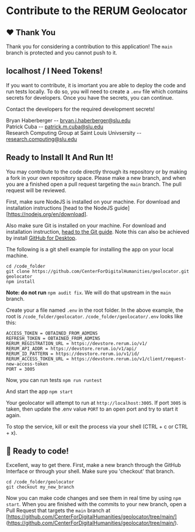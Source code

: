 # Contribute to the RERUM Geolocator

## ❤️ Thank You
Thank you for considering a contribution to this application!  The `main` branch is protected and you cannot push to it. 

## localhost / I Need Tokens!
If you want to contribute, it is imortant you are able to deploy the code and run tests locally.  To do so, you will need to create a `.env` file which contains secrets for developers.  Once you have the secrets, you can continue.

Contact the developers for the required development secrets!

Bryan Haberberger -- bryan.j.haberberger@slu.edu  
Patrick Cuba -- patrick.m.cuba@slu.edu  
Research Computing Group at Saint Louis Univsersity -- research.computing@slu.edu  

## Ready to Install It And Run It!

You may contribute to the code directly through its repository or by making a fork in your own repository space. Please make a new branch, and when you are a finished open a pull request targeting the `main` branch.  The pull request will be reviewed.

First, make sure NodeJS is installed on your machine.  For download and installation instructions [head to the NodeJS guide][https://nodejs.org/en/download].

Also make sure Git is installed on your machine.  For download and installation instruction, [head to the Git guide](https://git-scm.com/downloads).  Note this can also be achieved by install [GitHub for Desktop](https://desktop.github.com/).  

The following is a git shell example for installing the app on your local machine.

```
cd /code_folder
git clone https://github.com/CenterForDigitalHumanities/geolocator.git geolocator
npm install
```
**Note: do not run** `npm audit fix`.  We will do that upstream in the `main` branch.

Create your a file named `.env` in the root folder.  In the above example, the root is `/code_folder/geolocator`.  `/code_folder/geolocator/.env` looks like this:

```
ACCESS_TOKEN = OBTAINED_FROM_ADMINS
REFRESH_TOKEN = OBTAINED_FROM_ADMINS
RERUM_REGISTRATION_URL = https://devstore.rerum.io/v1/
RERUM_API_ADDR = https://devstore.rerum.io/v1/api/
RERUM_ID_PATTERN = https://devstore.rerum.io/v1/id/
RERUM_ACCESS_TOKEN_URL = https://devstore.rerum.io/v1/client/request-new-access-token
PORT = 3005
```

Now, you can run tests
`npm run runtest`

And start the app
`npm start`

Your geolocator will attempt to run at `http://localhost:3005`.  If port `3005` is taken, then update the .env value `PORT` to an open port and try to start it again.

To stop the service, kill or exit the process via your shell (CTRL + c or CTRL + x).

## 🎉 Ready to code!

Excellent, way to get there.  First, make a new branch through the GitHub Interface or through your shell.  Make sure you 'checkout' that branch.

```
cd /code_folder/geolocator
git checkout my_new_branch
```

Now you can make code changes and see them in real time by using `npm start`.  When you are finished with the commits to your new branch, open a Pull Request that targets the `main` branch at [https://github.com/CenterForDigitalHumanities/geolocator/tree/main/] (https://github.com/CenterForDigitalHumanities/geolocator/tree/main/).
